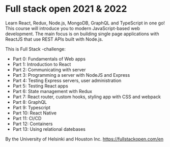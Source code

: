 # Full stack open 2021 & 2022 # 
Learn React, Redux, Node.js, MongoDB, GraphQL and TypeScript in one go! This course will introduce you to modern JavaScript-based web development. The main focus is on building single page applications with ReactJS that use REST APIs built with Node.js.

This is Full Stack -challenge:

* Part 0: Fundamentals of Web apps
* Part 1: Introduction to React
* Part 2: Communicating with server
* Part 3: Programming a server with NodeJS and Express
* Part 4: Testing Express servers, user administration
* Part 5: Testing React apps
* Part 6: State management with Redux
* Part 7: React router, custom hooks, styling app with CSS and webpack
* Part 8: GraphQL
* Part 9: Typescript
* Part 10: React Native
* Part 11: CI/CD
* Part 12: Containers
* Part 13: Using relational datebases

By the University of Helsinki and Houston Inc. https://fullstackopen.com/en
